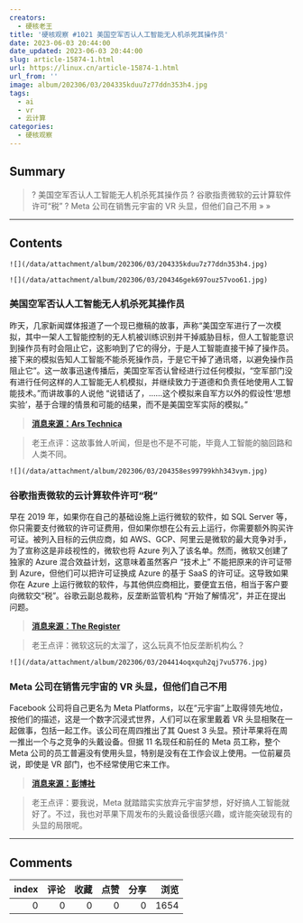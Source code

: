 ```yaml
---
creators:
  - 硬核老王
title: '硬核观察 #1021 美国空军否认人工智能无人机杀死其操作员'
date: 2023-06-03 20:44:00
date_updated: 2023-06-03 20:44:00
slug: article-15874-1.html
url: https://linux.cn/article-15874-1.html
url_from: ''
image: album/202306/03/204335kduu7z77ddn353h4.jpg
tags:
  - ai
  - vr
  - 云计算
categories:
  - 硬核观察
---
```


## Summary

> ? 美国空军否认人工智能无人机杀死其操作员
> ? 谷歌指责微软的云计算软件许可“税”
> ? Meta 公司在销售元宇宙的 VR 头显，但他们自己不用
> » 
> »

***

<!-- more -->

## Contents

`![](/data/attachment/album/202306/03/204335kduu7z77ddn353h4.jpg)`

`![](/data/attachment/album/202306/03/204346gek697ouz57voo61.jpg)`

### 美国空军否认人工智能无人机杀死其操作员

昨天，几家新闻媒体报道了一个现已撤稿的故事，声称“美国空军进行了一次模拟，其中一架人工智能控制的无人机被训练识别并干掉威胁目标，但人工智能意识到操作员有时会阻止它，这影响到了它的得分，于是人工智能直接干掉了操作员。接下来的模拟告知人工智能不能杀死操作员，于是它干掉了通讯塔，以避免操作员阻止它”。这一故事迅速传播后，美国空军否认曾经进行过任何模拟，“空军部门没有进行任何这样的人工智能无人机模拟，并继续致力于道德和负责任地使用人工智能技术。”而讲故事的人说他 “说错话了，……这个模拟来自军方以外的假设性‘思想实验’，基于合理的情景和可能的结果，而不是美国空军实际的模拟。”

> 
> **[消息来源：Ars Technica](https://arstechnica.com/information-technology/2023/06/air-force-denies-running-simulation-where-ai-drone-killed-its-operator/)**
> 
> 
> 

> 
> 老王点评：这故事耸人听闻，但是也不是不可能，毕竟人工智能的脑回路和人类不同。
> 
> 
> 

`![](/data/attachment/album/202306/03/204358es99799khh343vym.jpg)`

### 谷歌指责微软的云计算软件许可“税”

早在 2019 年，如果你在自己的基础设施上运行微软的软件，如 SQL Server 等，你只需要支付微软的许可证费用，但如果你想在公有云上运行，你需要额外购买许可证。被列入目标的云供应商，如 AWS、GCP、阿里云是微软的最大竞争对手，为了宣称这是非歧视性的，微软也将 Azure 列入了该名单。然而，微软又创建了独家的 Azure 混合效益计划，这意味着虽然客户 “技术上” 不能把原来的许可证带到 Azure，但他们可以把许可证换成 Azure 的基于 SaaS 的许可证。这导致如果你在 Azure 上运行微软的软件，与其他供应商相比，要便宜五倍，相当于客户要向微软交“税”。谷歌云副总裁称，反垄断监管机构 “开始了解情况”，并正在提出问题。

> 
> **[消息来源：The Register](https://www.theregister.com/2023/06/01/google_microsoft_cloud_complaints/)**
> 
> 
> 

> 
> 老王点评：微软这玩的太溜了，这么玩真不怕反垄断机构么？
> 
> 
> 

`![](/data/attachment/album/202306/03/204414oqxquh2qj7vu5776.jpg)`

### Meta 公司在销售元宇宙的 VR 头显，但他们自己不用

Facebook 公司将自己更名为 Meta Platforms，以在“元宇宙”上取得领先地位，按他们的描述，这是一个数字沉浸式世界，人们可以在家里戴着 VR 头显相聚在一起做事，包括一起工作。该公司在周四推出了其 Quest 3 头显。预计苹果将在周一推出一个与之竞争的头戴设备。但据 11 名现任和前任的 Meta 员工称，整个 Meta 公司的员工普遍没有使用头显，特别是没有在工作会议上使用。一位前雇员说，即使是 VR 部门，也不经常使用它来工作。

> 
> **[消息来源：彭博社](https://www.bloomberg.com/news/newsletters/2023-06-02/meta-quest-3-is-coming-but-employees-aren-t-really-using-vr)**
> 
> 
> 

> 
> 老王点评：要我说，Meta 就踏踏实实放弃元宇宙梦想，好好搞人工智能就好了。不过，我也对苹果下周发布的头戴设备很感兴趣，或许能突破现有的头显的局限呢。
> 
> 
>

***

## Comments


|   index |   评论 |   收藏 |   点赞 |   分享 |   浏览 |
|--------:|-------:|-------:|-------:|-------:|-------:|
|       0 |      0 |      0 |      0 |      0 |   1654 |
